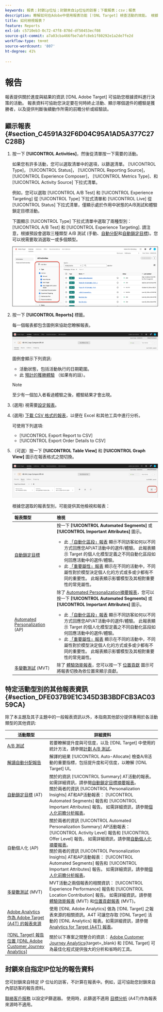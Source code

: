 ```yaml
---
keywords: 報表；封鎖ip位址；封鎖來自ip位址的訪客；下載報表；csv；報表
description: 瞭解如何在Adobe中使用報表功能 [!DNL Target] 檢查活動的效能。 根據您的資料做出更好的決策，以提高投資報酬率。
title: 如何檢視報表？
feature: Reports
exl-id: c5710eb3-0c72-47f8-870d-df50453ecf08
source-git-commit: a7a03cba466fbe7abfc8eb1f80292e1a2de7fe2d
workflow-type: tm+mt
source-wordcount: '807'
ht-degree: 41%

---
```


# 報告

報表提供關於進度與結果的資訊 [!DNL Adobe Target] 可協助您根據資料進行決策的活動。 報表資料可協助您決定要在何時終止活動、顯示哪個選件的體驗是獲勝者，以及提供判斷後續動作所需的前瞻分析或經驗談。

## 顯示報表 {#section_C4591A32F6D04C95A1AD5A377C27C28B}

1. 按一下 **[!UICONTROL Activities]**，然後從清單按一下需要的活動。

   如果您有許多活動，您可以選取清單中的選項，以篩選清單。 [!UICONTROL Type]， [!UICONTROL Status]， [!UICONTROL Reporting Source]， [!UICONTROL Experience Composer]， [!UICONTROL Metrics Type]、和 [!UICONTROL Activity Source] 下拉式清單。

   例如，您可以選取 [!UICONTROL A/B Test] 和 [!UICONTROL Experience Targeting] 從 [!UICONTROL Type] 下拉式清單和 [!UICONTROL Live] 從 [!UICONTROL Status] 下拉式清單，僅顯示處於作用中狀態的A/B測試和體驗鎖定目標活動。

   下圖顯示 [!UICONTROL Type] 下拉式清單中選取了兩種型別： [!UICONTROL A/B Test] 和 [!UICONTROL Experience Targeting]. 請注意，根據預設會選取三種類型 A/B 測試 (手動、[自動分配](/help/main/c-activities/automated-traffic-allocation/automated-traffic-allocation.md)和[自動鎖定目標](/help/main/c-activities/auto-target/auto-target-to-optimize.md))。您可以視需要取消選取一或多個類型。

   ![依類型篩選報表](/help/main/c-reports/assets/report_filters-new.png)

1. 按一下 **[!UICONTROL Reports]** 標籤。

   每一個報表都包含圖例來協助您瞭解報表。

   ![報表圖例](/help/main/c-reports/assets/report_menu_bar-new.png)

   圖例會顯示下列資訊:

   * 活動狀態，包括活動執行的日期範圍。
   * 此 [預計的獲勝體驗](/help/main/c-activities/automated-traffic-allocation/determine-winner.md) （如果有的話）。

   >[!NOTE]
   >
   >至少有一個加入者看過體驗之後，體驗結果才會出現。

1. (選用) 視需要[設定報表](/help/main/c-reports/c-report-settings/report-settings.md#concept_4BB6A7FDAB6F4806A632F9CD989B8BFA)。
1. (選用) [下載 CSV 格式的報表](/help/main/c-reports/c-report-settings/downloading-data-in-csv-file.md)，以便在 Excel 和其他工具中進行分析。

   可使用下列選項: 

   * [!UICONTROL Export Report to CSV]
   * [!UICONTROL Export Order Details to CSV]

1. （可選）按一下 **[!UICONTROL Table View]** 和 **[!UICONTROL Graph View]** 圖示在報表格式之間切換。

   ![表格和圖表檢檢視示](/help/main/c-reports/assets/table-and-graph-icons.png)

   根據您選取的報表型別，可能提供其他檢視和報表：

   | 報表類型 | 檢視 |
   | --- | --- |
   | [自動鎖定目標](/help/main/c-activities/auto-target/auto-target-to-optimize.md) | 按一下 **[!UICONTROL Automated Segments]** 或 **[!UICONTROL Important Attributes]** 圖示。<ul><li>此 [「自動化區段」報表](/help/main/c-reports/c-personalization-insights-reports/automated-segments-report.md) 顯示不同訪客如何以不同方式回應您AP/AT活動中的選件/體驗。 此報表顯示 Target 的個人化模型定義之不同自動化區段如何回應活動中的選件/體驗。</li><li>此 [「重要屬性」報表](/help/main/c-reports/c-personalization-insights-reports/important-attributes-report.md) 顯示在不同的活動中，不同屬性對於模型決定個人化的方式或多或少都有不同的重要性。 此報表顯示影響模型及其相對重要性的常見屬性。</li></ul> |
   | [Automated Personalization](/help/main/c-activities/t-automated-personalization/automated-personalization.md) (AP) | 除了 [Automated Personalization摘要報表](/help/main/c-reports/personalization-reports/reports-ap.md)，您可以按一下 **[!UICONTROL Automated Segments]** 或 **[!UICONTROL Important Attributes]** 圖示。<ul><li>此 [「自動化區段」報表](/help/main/c-reports/c-personalization-insights-reports/automated-segments-report.md) 顯示不同訪客如何以不同方式回應您AP/AT活動中的選件/體驗。 此報表顯示 Target 的個人化模型定義之不同自動化區段如何回應活動中的選件/體驗。</li><li>此 [「重要屬性」報表](/help/main/c-reports/c-personalization-insights-reports/important-attributes-report.md) 顯示在不同的活動中，不同屬性對於模型決定個人化的方式或多或少都有不同的重要性。 此報表顯示影響模型及其相對重要性的常見屬性。</li></ul> |
   | [多變數測試](/help/main/c-activities/c-multivariate-testing/multivariate-testing.md) (MVT) | 除了 [體驗效能報表](/help/main/c-reports/multivariate-test-reports/experience-performance-report.md)，您可以按一下 [位置貢獻](/help/main/c-reports/multivariate-test-reports/location-contribution-report.md) 圖示可將報表切換為依位置來顯示貢獻。 |

## 特定活動型別的其他報表資訊 {#section_DFE037B9E1C345D3B3BDFCB3AC0359CA}

除了本主題及其子主題中的一般報表資訊以外，本指南其他部分提供專用於各活動類型的其他資訊:

| 活動類型 | 詳細資料 |
|--- |--- |
| [A/B 測試](/help/main/c-activities/t-test-ab/test-ab.md) | 若要瞭解提升度與可信度，以及 [!DNL Target] 中使用的統計方法，請參閱[計劃 A/B 測試](/help/main/c-activities/t-test-ab/sample-size-determination.md)。 |
| [解讀自動分配報告](/help/main/c-activities/automated-traffic-allocation/determine-winner.md) | 解譯的結果 [!UICONTROL Auto-Allocate] 檢查A/B活動的重要指標，包括提升度和可信度，以瞭解 [!DNL Target] UI。 |
| [自動鎖定目標](/help/main/c-activities/auto-target/auto-target-to-optimize.md) (AT) | 關於的資訊 [!UICONTROL Summary] AT活動的報表。 如需詳細資訊，請參閱[自動鎖定目標摘要報表](/help/main/c-reports/personalization-reports/auto-target-summary-report.md)。<br>關於兩者的資訊 [!UICONTROL Personalization Insights] AT和AP活動報表： [!UICONTROL Automated Segments] 報告和 [!UICONTROL Important Attributes] 報告。 如需詳細資訊，請參閱[個人化前瞻分析報表](/help/main/c-reports/c-personalization-insights-reports/personalization-insights-reports.md)。 |
| [](/help/main/c-activities/t-automated-personalization/automated-personalization.md)自動個人化 (AP) | 關於兩者的資訊 [!UICONTROL Automated Personalization Summary] AP活動報表： [!UICONTROL Activity Level] 報告和 [!UICONTROL Offer Level] 報告。 如需詳細資訊，請參閱[自動個人化摘要報表](/help/main/c-reports/personalization-reports/reports-ap.md)。<br>關於兩者的資訊 [!UICONTROL Personalization Insights] AT和AP活動報表： [!UICONTROL Automated Segments] 報告和 [!UICONTROL Important Attributes] 報告。 如需詳細資訊，請參閱[個人化前瞻分析報表](/help/main/c-reports/c-personalization-insights-reports/personalization-insights-reports.md)。 |
| [多變數測試](/help/main/c-activities/c-multivariate-testing/multivariate-testing.md) (MVT) | MVT活動之兩個報表的相關資訊： [!UICONTROL Experience Performance] 報告和 [!UICONTROL Location Contribution] 報告。 如需詳細資訊，請參閱[體驗效能報表](/help/main/c-reports/multivariate-test-reports/experience-performance-report.md) (MVT) 和[位置貢獻報表](/help/main/c-reports/multivariate-test-reports/location-contribution-report.md) (MVT)。 |
| [Adobe Analytics 作為 Adobe Target (A4T) 的報表來源](/help/main/c-integrating-target-with-mac/a4t/a4t.md) | 使用 [!DNL Adobe Analytics] 做為 [!DNL Target] 之報表來源的相關資訊。A4T 可讓您存取 [!DNL Target] 活動的 [!DNL Analytics] 報表。如需詳細資訊，請參閱 [Analytics for Target (A4T) 報表](/help/main/c-reports/analytics-for-target-a4t-reporting.md)。 |
| [[!DNL Target] 報告位置 [!DNL Adobe Customer Journey Analytics]](/help/main/c-integrating-target-with-mac/cja/target-reporting-in-cja.md) | 關於以下專案之間整合的資訊： [Adobe Customer Journey Analytics](https://experienceleague.adobe.com/en/docs/customer-journey-analytics){target=_blank} 和 [!DNL Target] 可為最佳化程式提供強大的分析和省時的工具。 |

## 封鎖來自指定IP位址的報告資料

您可封鎖來自特定 IP 位址的訪客，不計算在報表中。例如，這可協助您封鎖來自內部訪客的報告資料。

[聯絡客戶服務](/help/main/cmp-resources-and-contact-information.md#reference_ACA3391A00EF467B87930A450050077C) 以設定IP篩選器。 使用時，此篩選不適用 [目標分析](/help/main/c-integrating-target-with-mac/a4t/a4t.md#concept_7540C8C04259434AB6EE33B09F47A1DE) (A4T)作為報表來源時不適用。
